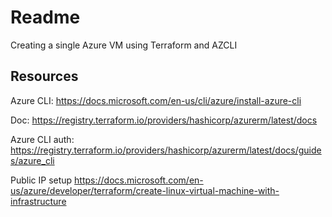 # Readme

Creating a single Azure VM using Terraform and AZCLI

## Resources

Azure CLI: 
https://docs.microsoft.com/en-us/cli/azure/install-azure-cli

Doc: 
https://registry.terraform.io/providers/hashicorp/azurerm/latest/docs

Azure CLI auth: 
https://registry.terraform.io/providers/hashicorp/azurerm/latest/docs/guides/azure_cli

Public IP setup
https://docs.microsoft.com/en-us/azure/developer/terraform/create-linux-virtual-machine-with-infrastructure
